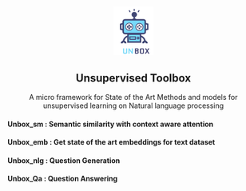 <p align="center">
  <img width="80" src="./Extra/unbox.png">
</p>
<h2 align="center">Unsupervised Toolbox</h2>



<p align="center">A micro framework for State of the Art Methods and models for unsupervised learning on Natural language processing</p>


#### Unbox_sm  : Semantic similarity with context aware attention
####  Unbox_emb : Get state of the art embeddings for text dataset
#### Unbox_nlg : Question Generation
#### Unbox_Qa  : Question Answering

